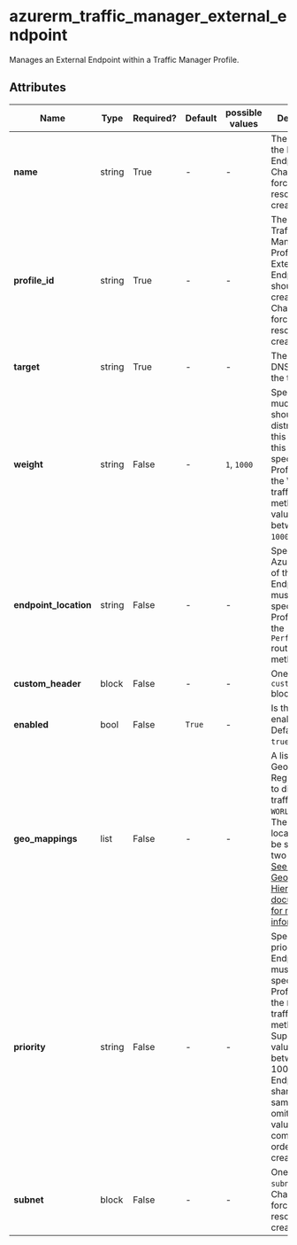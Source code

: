 # azurerm_traffic_manager_external_endpoint

Manages an External Endpoint within a Traffic Manager Profile.

## Attributes

| Name | Type | Required? | Default  | possible values | Description |
| ---- | ---- | --------- | -------- | ----------- | ----------- |
| **name** | string | True | -  |  -  | The name of the External Endpoint. Changing this forces a new resource to be created. | 
| **profile_id** | string | True | -  |  -  | The ID of the Traffic Manager Profile that this External Endpoint should be created within. Changing this forces a new resource to be created. | 
| **target** | string | True | -  |  -  | The FQDN DNS name of the target. | 
| **weight** | string | False | -  |  `1`, `1000`  | Specifies how much traffic should be distributed to this endpoint, this must be specified for Profiles using the Weighted traffic routing method. Valid values are between `1` and `1000`. | 
| **endpoint_location** | string | False | -  |  -  | Specifies the Azure location of the Endpoint, this must be specified for Profiles using the `Performance` routing method. | 
| **custom_header** | block | False | -  |  -  | One or more `custom_header` blocks. | 
| **enabled** | bool | False | `True`  |  -  | Is the endpoint enabled? Defaults to `true`. | 
| **geo_mappings** | list | False | -  |  -  | A list of Geographic Regions used to distribute traffic, such as `WORLD`, `UK` or `DE`. The same location can't be specified in two endpoints. [See the Geographic Hierarchies documentation for more information](https://docs.microsoft.com/rest/api/trafficmanager/geographichierarchies/getdefault). | 
| **priority** | string | False | -  |  -  | Specifies the priority of this Endpoint, this must be specified for Profiles using the `Priority` traffic routing method. Supports values between 1 and 1000, with no Endpoints sharing the same value. If omitted the value will be computed in order of creation. | 
| **subnet** | block | False | -  |  -  | One or more `subnet` blocks. Changing this forces a new resource to be created. | 

